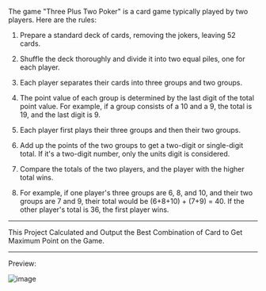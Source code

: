 The game "Three Plus Two Poker" is a card game typically played by two players. Here are the rules:

1. Prepare a standard deck of cards, removing the jokers, leaving 52 cards.

2. Shuffle the deck thoroughly and divide it into two equal piles, one for each player.

3. Each player separates their cards into three groups and two groups.

4. The point value of each group is determined by the last digit of the total point value. For example, if a group consists of a 10 and a 9, the total is 19, and the last digit is 9.

5. Each player first plays their three groups and then their two groups.

6. Add up the points of the two groups to get a two-digit or single-digit total. If it's a two-digit number, only the units digit is considered.

7. Compare the totals of the two players, and the player with the higher total wins.

8. For example, if one player's three groups are 6, 8, and 10, and their two groups are 7 and 9, their total would be (6+8+10) + (7+9) = 40. If the other player's total is 36, the first player wins.

*************************************************************************************************
This Project Calculated and Output the Best Combination of Card to Get Maximum Point on the Game.
*************************************************************************************************

Preview:

![image](https://github.com/kztan2004/Three-Plus-Two-Poker-Card-Game-Algorithm/assets/159675300/260a95fc-31f4-4ac5-aee1-f8f9d80a2cc3)
